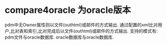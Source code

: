 # compare4oracle 为oracle版本
pdm中无Owner属性则以文件(outhtml)或邮件的方式输出. 通过配置的xml比对用户,比对表和索引,比对完成后以文件(outhtml)或邮件的方式输出.
支持的模式有: 
  pdm文件与oracle数据库.
  oracle数据库与oracle数据库.